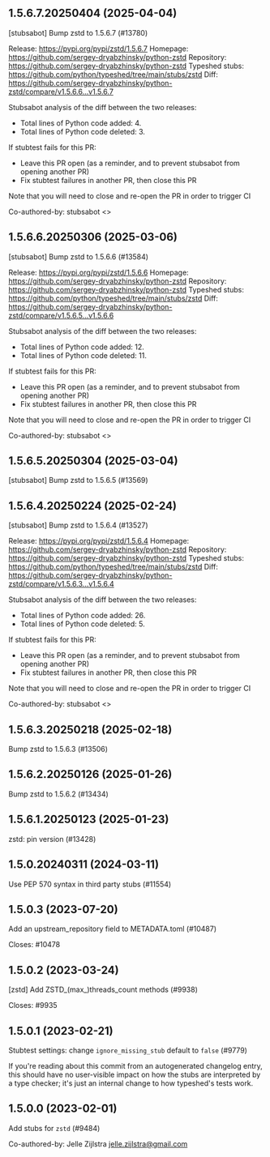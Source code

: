 ## 1.5.6.7.20250404 (2025-04-04)

[stubsabot] Bump zstd to 1.5.6.7 (#13780)

Release: https://pypi.org/pypi/zstd/1.5.6.7
Homepage: https://github.com/sergey-dryabzhinsky/python-zstd
Repository: https://github.com/sergey-dryabzhinsky/python-zstd
Typeshed stubs: https://github.com/python/typeshed/tree/main/stubs/zstd
Diff: https://github.com/sergey-dryabzhinsky/python-zstd/compare/v1.5.6.6...v1.5.6.7

Stubsabot analysis of the diff between the two releases:
 - Total lines of Python code added: 4.
 - Total lines of Python code deleted: 3.

If stubtest fails for this PR:
- Leave this PR open (as a reminder, and to prevent stubsabot from opening another PR)
- Fix stubtest failures in another PR, then close this PR

Note that you will need to close and re-open the PR in order to trigger CI

Co-authored-by: stubsabot <>

## 1.5.6.6.20250306 (2025-03-06)

[stubsabot] Bump zstd to 1.5.6.6 (#13584)

Release: https://pypi.org/pypi/zstd/1.5.6.6
Homepage: https://github.com/sergey-dryabzhinsky/python-zstd
Repository: https://github.com/sergey-dryabzhinsky/python-zstd
Typeshed stubs: https://github.com/python/typeshed/tree/main/stubs/zstd
Diff: https://github.com/sergey-dryabzhinsky/python-zstd/compare/v1.5.6.5...v1.5.6.6

Stubsabot analysis of the diff between the two releases:
 - Total lines of Python code added: 12.
 - Total lines of Python code deleted: 11.

If stubtest fails for this PR:
- Leave this PR open (as a reminder, and to prevent stubsabot from opening another PR)
- Fix stubtest failures in another PR, then close this PR

Note that you will need to close and re-open the PR in order to trigger CI

Co-authored-by: stubsabot <>

## 1.5.6.5.20250304 (2025-03-04)

[stubsabot] Bump zstd to 1.5.6.5 (#13569)

## 1.5.6.4.20250224 (2025-02-24)

[stubsabot] Bump zstd to 1.5.6.4 (#13527)

Release: https://pypi.org/pypi/zstd/1.5.6.4
Homepage: https://github.com/sergey-dryabzhinsky/python-zstd
Repository: https://github.com/sergey-dryabzhinsky/python-zstd
Typeshed stubs: https://github.com/python/typeshed/tree/main/stubs/zstd
Diff: https://github.com/sergey-dryabzhinsky/python-zstd/compare/v1.5.6.3...v1.5.6.4

Stubsabot analysis of the diff between the two releases:
 - Total lines of Python code added: 26.
 - Total lines of Python code deleted: 5.

If stubtest fails for this PR:
- Leave this PR open (as a reminder, and to prevent stubsabot from opening another PR)
- Fix stubtest failures in another PR, then close this PR

Note that you will need to close and re-open the PR in order to trigger CI

Co-authored-by: stubsabot <>

## 1.5.6.3.20250218 (2025-02-18)

Bump zstd to 1.5.6.3 (#13506)

## 1.5.6.2.20250126 (2025-01-26)

Bump zstd to 1.5.6.2 (#13434)

## 1.5.6.1.20250123 (2025-01-23)

zstd: pin version (#13428)

## 1.5.0.20240311 (2024-03-11)

Use PEP 570 syntax in third party stubs (#11554)

## 1.5.0.3 (2023-07-20)

Add an upstream_repository field to METADATA.toml (#10487)

Closes: #10478

## 1.5.0.2 (2023-03-24)

[zstd] Add ZSTD_(max_)threads_count methods (#9938)

Closes: #9935

## 1.5.0.1 (2023-02-21)

Stubtest settings: change `ignore_missing_stub` default to `false` (#9779)

If you're reading about this commit from an autogenerated changelog entry, this should have no user-visible impact on how the stubs are interpreted by a type checker; it's just an internal change to how typeshed's tests work.

## 1.5.0.0 (2023-02-01)

Add stubs for `zstd` (#9484)

Co-authored-by: Jelle Zijlstra <jelle.zijlstra@gmail.com>

